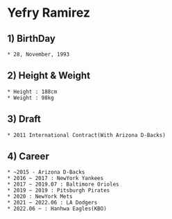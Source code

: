 # Yefry Ramirez

## 1) BirthDay 
    * 28, November, 1993

## 2) Height & Weight
    * Height : 188cm
    * Weight : 98kg

## 3) Draft
    * 2011 International Contract(With Arizona D-Backs)

## 4) Career
    * ~2015 - Arizona D-Backs
    * 2016 ~ 2017 : NewYork Yankees
    * 2017 ~ 2019.07 : Baltimore Orioles
    * 2019 ~ 2019 : Pitsburgh Pirates
    * 2020 : NewYork Mets
    * 2021 ~ 2022.06 : LA Dodgers
    * 2022.06 ~ : Hanhwa Eagles(KBO)